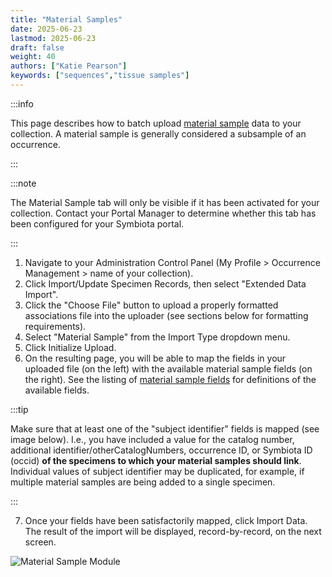 ```yaml
---
title: "Material Samples"
date: 2025-06-23
lastmod: 2025-06-23
draft: false
weight: 40
authors: ["Katie Pearson"]
keywords: ["sequences","tissue samples"]
---
```


:::info

This page describes how to batch upload [material sample](/Editor_Guide/Editing_Searching_Records/material_samples/) data to your collection. A material sample is generally considered a subsample of an occurrence.

:::

:::note

The Material Sample tab will only be visible if it has been activated for your collection. Contact your Portal Manager to determine whether this tab has been configured for your Symbiota portal.

:::

  1. Navigate to your Administration Control Panel (My Profile > Occurrence Management > name of your collection).
  2. Click Import/Update Specimen Records, then select "Extended Data Import".
  3. Click the "Choose File" button to upload a properly formatted associations file into the uploader (see sections below for formatting requirements).
  4. Select "Material Sample" from the Import Type dropdown menu.
  5. Click Initialize Upload.
  6. On the resulting page, you will be able to map the fields in your uploaded file (on the left) with the available material sample fields (on the right). See the listing of [material sample fields](/Editor_Guide/Editing_Searching_Records/symbiota_data_fields#material-sample-fields) for definitions of the available fields.

  :::tip

  Make sure that at least one of the "subject identifier" fields is mapped (see image below). I.e., you have included a value for the catalog number, additional identifier/otherCatalogNumbers, occurrence ID, or Symbiota ID (occid) **of the specimens to which your material samples should link**. Individual values of subject identifier may be duplicated, for example, if multiple material samples are being added to a single specimen.

  :::

  7. Once your fields have been satisfactorily mapped, click Import Data. The result of the import will be displayed, record-by-record, on the next screen.

![Material Sample Module](/img/matsampleupload.jpg)